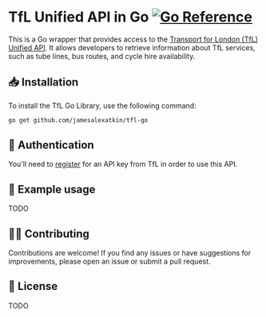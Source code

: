 TfL Unified API in Go [![Go Reference](https://pkg.go.dev/badge/github.com/jamesalexatkin/tfl-go.svg)](https://pkg.go.dev/github.com/jamesalexatkin/tfl-go)
===============

This is a Go wrapper that provides access to the [Transport for London (TfL) Unified API](https://api.tfl.gov.uk/). It allows developers to retrieve information about TfL services, such as tube lines, bus routes, and cycle hire availability.

## 📥 Installation

To install the TfL Go Library, use the following command:

```bash
go get github.com/jamesalexatkin/tfl-go
```

## 🔐 Authentication

You'll need to [register](https://api-portal.tfl.gov.uk/) for an API key from TfL in order to use this API.

## 🥚 Example usage

TODO

## ✍🏻 Contributing

Contributions are welcome! If you find any issues or have suggestions for improvements, please open an issue or submit a pull request.

## 🧾 License

TODO